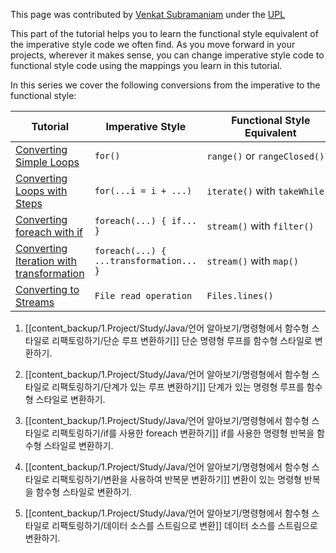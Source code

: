This page was contributed by [Venkat Subramaniam](https://dev.java/author/VenkatSubramaniam) under the [UPL](https://oss.oracle.com/licenses/upl/)  

This part of the tutorial helps you to learn the functional style equivalent of the imperative style code we often find. As you move forward in your projects, wherever it makes sense, you can change imperative style code to functional style code using the mappings you learn in this tutorial.

In this series we cover the following conversions from the imperative to the functional style:

|Tutorial|Imperative Style|Functional Style Equivalent|
|---|---|---|
|[Converting Simple Loops](https://dev.java/learn/refactoring-to-functional-style/simpleloops/)|`for()`|`range()` or `rangeClosed()`|
|[Converting Loops with Steps](https://dev.java/learn/refactoring-to-functional-style/loopswithsteps/)|`for(...i = i + ...)`|`iterate()` with `takeWhile()`|
|[Converting foreach with if](https://dev.java/learn/refactoring-to-functional-style/foreachwithif/)|`foreach(...) { if... }`|`stream()` with `filter()`|
|[Converting Iteration with transformation](https://dev.java/learn/refactoring-to-functional-style/iteartionwithtransformation/)|`foreach(...) { ...transformation... }`|`stream()` with `map()`|
|[Converting to Streams](https://dev.java/learn/refactoring-to-functional-style/convertingtostreams/)|`File read operation`|`Files.lines()`|

  

1. [[content_backup/1.Project/Study/Java/언어 알아보기/명령형에서 함수형 스타일로 리팩토링하기/단순 루프 변환하기]]
	단순 명령형 루프를 함수형 스타일로 변환하기.
	
2. [[content_backup/1.Project/Study/Java/언어 알아보기/명령형에서 함수형 스타일로 리팩토링하기/단계가 있는 루프 변환하기]]
	단계가 있는 명령형 루프를 함수형 스타일로 변환하기.
	
3. [[content_backup/1.Project/Study/Java/언어 알아보기/명령형에서 함수형 스타일로 리팩토링하기/if를 사용한 foreach 변환하기]]
	if를 사용한 명령형 반복을 함수형 스타일로 변환하기.
	
4. [[content_backup/1.Project/Study/Java/언어 알아보기/명령형에서 함수형 스타일로 리팩토링하기/변환을 사용하여 반복문 변환하기]]
	변환이 있는 명령형 반복을 함수형 스타일로 변환하기.
	
5. [[content_backup/1.Project/Study/Java/언어 알아보기/명령형에서 함수형 스타일로 리팩토링하기/데이터 소스를 스트림으로 변환]]
	데이터 소스를 스트림으로 변환하기.
	